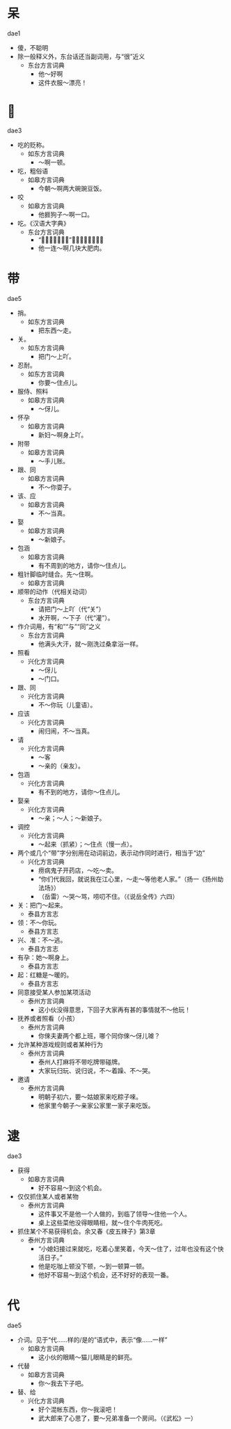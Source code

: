# 呆
dae1
+ 傻，不聪明
+ 除一般释义外，东台话还当副词用，与“很”近义
  * 东台方言词典
    - 他～好啊
    - 这件衣服～漂亮！

# 𠯪
dae3
+ 吃的贬称。
  * 如东方言词典
    - ～啊一顿。
+ 吃，粗俗语
  * 如皋方言词典
    - 今朝～啊两大碗豌豆饭。
+ 咬
  * 如皋方言词典
    - 他捱狗子～啊一口。
+ 吃。《汉语大字典》
  * 东台方言词典
    - “𠯪，方言，吃。”一种急乎乎的吃相
    - 他一连～啊几块大肥肉。

# 带
dae5
+ 捎。
  * 如东方言词典
    - 把东西～走。
+ 关。
  * 如东方言词典
    - 把门～上吖。
+ 忍耐。
  * 如东方言词典
    - 你要～住点儿。
+ 服侍、照料
  * 如皋方言词典
    - ～伢儿。
+ 怀孕
  * 如皋方言词典
    - 新妇～啊身上吖。
+ 附带
  * 如皋方言词典
    - ～手儿账。
+ 跟、同
  * 如皋方言词典
    - 不～你耍子。
+ 该、应
  * 如皋方言词典
    - 不～当真。
+ 娶
  * 如皋方言词典
    - ～新娘子。
+ 包涵
  * 如皋方言词典
    - 有不周到的地方，请你～住点儿。
+ 粗针脚临时缝合。先～住啊。
  * 如皋方言词典
+ 顺带的动作（代相关动词）
  * 东台方言词典
    - 请把门～上吖（代“关”）
    - 水开啊，～下子（代“灌”）。
+ 作介词用，有“和”“与”“同”之义
  * 东台方言词典
    - 他满头大汗，就～刚洗过桑拿浴一样。
+ 照看
  * 兴化方言词典
    - ～伢儿
    - ～门口。
+ 跟、同
  * 兴化方言词典
    - 不～你玩（儿童语）。
+ 应该
  * 兴化方言词典
    - 闹归闹，不～当真。
+ 请
  * 兴化方言词典
    - ～客
    - ～亲的（亲友）。
+ 包涵
  * 兴化方言词典
    - 有不到的地方，请你～住点儿。
+ 娶亲
  * 兴化方言词典
    - ～亲；～人；～新娘子。
+ 调控
  * 兴化方言词典
    - ～起来（抓紧）；～住点（慢一点）。
+ 两个或几个“带”字分别用在动词前边，表示动作同时进行，相当于“边”
  * 兴化方言词典
    - 痨病鬼子开药店，～吃～卖。
    - “你们代我回，就说我在江心里，～走～等他老人家。”（扬一《扬州劫法场》）
    - （岳雷）～哭～骂，唠叨不住。（《说岳全传》六四）
+ 关：把门～起来。
  * 泰县方言志
+ 领：不～你玩。
  * 泰县方言志
+ 兴、准：不～逃。
  * 泰县方言志
+ 有孕：她～啊身上。
  * 泰县方言志
+ 起：红糖是～暖的。
  * 泰县方言志
+ 同意接受某人参加某项活动
  * 泰州方言词典
    - 这小伙没得意思，下回子大家再有甚的事情就不～他玩！
+ 抚养或者照看（小孩）
  * 泰州方言词典
    - 你倈夫妻两个都上班，哪个同你倈～伢儿㖸？
+ 允许某种游戏规则或者某种行为
  * 泰州方言词典
    - 泰州人打麻将不带吃牌带碰牌。
    - 大家玩归玩、说归说，不～着躁、不～哭。
+ 邀请
  * 泰州方言词典
    - 明朝子初六，要～姑娘家来吃粽子唻。
    - 他家里今朝子～亲家公家里一家子来吃饭。

# 逮
dae3
+ 获得
  * 如皋方言词典
    - 好不容易～到这个机会。
+ 仅仅抓住某人或者某物
  * 泰州方言词典
    - 这件事又不是他一个人做的，到临了领导～住他一个人。
    - 桌上这些菜他没得眼睛相，就～住个牛肉死吃。
+ 抓住某个不易获得机会。余又春《皮五辣子》第3章
  * 泰州方言词典
    - “小媳妇接过来就吃，吃着心里笑着，今天～住了，过年也没有这个快活日子。”
    - 他是吃咖上顿没下顿，～到一顿算一顿。
    - 他好不容易～到这个机会，还不好好的表现一番。

# 代
dae5
+ 介词。见于“代……样的/是的”语式中，表示“像……一样”
  * 如皋方言词典
    - 这小伙的眼睛～猫儿眼睛是的鲜亮。
+ 代替
  * 如皋方言词典
    - 你～我去下子吧。
+ 替、给
  * 兴化方言词典
    - 好个混帐东西，你～我滚吧！
    - 武大郎来了心思了，要～兄弟准备一个房间。（《武松》一）
